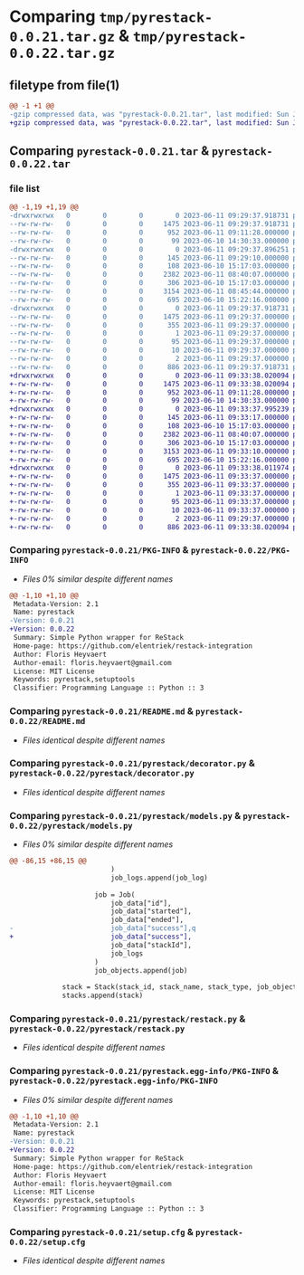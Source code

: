# Comparing `tmp/pyrestack-0.0.21.tar.gz` & `tmp/pyrestack-0.0.22.tar.gz`

## filetype from file(1)

```diff
@@ -1 +1 @@
-gzip compressed data, was "pyrestack-0.0.21.tar", last modified: Sun Jun 11 09:29:37 2023, max compression
+gzip compressed data, was "pyrestack-0.0.22.tar", last modified: Sun Jun 11 09:33:38 2023, max compression
```

## Comparing `pyrestack-0.0.21.tar` & `pyrestack-0.0.22.tar`

### file list

```diff
@@ -1,19 +1,19 @@
-drwxrwxrwx   0        0        0        0 2023-06-11 09:29:37.918731 pyrestack-0.0.21/
--rw-rw-rw-   0        0        0     1475 2023-06-11 09:29:37.918731 pyrestack-0.0.21/PKG-INFO
--rw-rw-rw-   0        0        0      952 2023-06-11 09:11:28.000000 pyrestack-0.0.21/README.md
--rw-rw-rw-   0        0        0       99 2023-06-10 14:30:33.000000 pyrestack-0.0.21/pyproject.toml
-drwxrwxrwx   0        0        0        0 2023-06-11 09:29:37.896251 pyrestack-0.0.21/pyrestack/
--rw-rw-rw-   0        0        0      145 2023-06-11 09:29:10.000000 pyrestack-0.0.21/pyrestack/__init__.py
--rw-rw-rw-   0        0        0      108 2023-06-10 15:17:03.000000 pyrestack-0.0.21/pyrestack/const.py
--rw-rw-rw-   0        0        0     2382 2023-06-11 08:40:07.000000 pyrestack-0.0.21/pyrestack/decorator.py
--rw-rw-rw-   0        0        0      306 2023-06-10 15:17:03.000000 pyrestack-0.0.21/pyrestack/exceptions.py
--rw-rw-rw-   0        0        0     3154 2023-06-11 08:45:44.000000 pyrestack-0.0.21/pyrestack/models.py
--rw-rw-rw-   0        0        0      695 2023-06-10 15:22:16.000000 pyrestack-0.0.21/pyrestack/restack.py
-drwxrwxrwx   0        0        0        0 2023-06-11 09:29:37.918731 pyrestack-0.0.21/pyrestack.egg-info/
--rw-rw-rw-   0        0        0     1475 2023-06-11 09:29:37.000000 pyrestack-0.0.21/pyrestack.egg-info/PKG-INFO
--rw-rw-rw-   0        0        0      355 2023-06-11 09:29:37.000000 pyrestack-0.0.21/pyrestack.egg-info/SOURCES.txt
--rw-rw-rw-   0        0        0        1 2023-06-11 09:29:37.000000 pyrestack-0.0.21/pyrestack.egg-info/dependency_links.txt
--rw-rw-rw-   0        0        0       95 2023-06-11 09:29:37.000000 pyrestack-0.0.21/pyrestack.egg-info/requires.txt
--rw-rw-rw-   0        0        0       10 2023-06-11 09:29:37.000000 pyrestack-0.0.21/pyrestack.egg-info/top_level.txt
--rw-rw-rw-   0        0        0        2 2023-06-11 09:29:37.000000 pyrestack-0.0.21/pyrestack.egg-info/zip-safe
--rw-rw-rw-   0        0        0      886 2023-06-11 09:29:37.918731 pyrestack-0.0.21/setup.cfg
+drwxrwxrwx   0        0        0        0 2023-06-11 09:33:38.020094 pyrestack-0.0.22/
+-rw-rw-rw-   0        0        0     1475 2023-06-11 09:33:38.020094 pyrestack-0.0.22/PKG-INFO
+-rw-rw-rw-   0        0        0      952 2023-06-11 09:11:28.000000 pyrestack-0.0.22/README.md
+-rw-rw-rw-   0        0        0       99 2023-06-10 14:30:33.000000 pyrestack-0.0.22/pyproject.toml
+drwxrwxrwx   0        0        0        0 2023-06-11 09:33:37.995239 pyrestack-0.0.22/pyrestack/
+-rw-rw-rw-   0        0        0      145 2023-06-11 09:33:17.000000 pyrestack-0.0.22/pyrestack/__init__.py
+-rw-rw-rw-   0        0        0      108 2023-06-10 15:17:03.000000 pyrestack-0.0.22/pyrestack/const.py
+-rw-rw-rw-   0        0        0     2382 2023-06-11 08:40:07.000000 pyrestack-0.0.22/pyrestack/decorator.py
+-rw-rw-rw-   0        0        0      306 2023-06-10 15:17:03.000000 pyrestack-0.0.22/pyrestack/exceptions.py
+-rw-rw-rw-   0        0        0     3153 2023-06-11 09:33:10.000000 pyrestack-0.0.22/pyrestack/models.py
+-rw-rw-rw-   0        0        0      695 2023-06-10 15:22:16.000000 pyrestack-0.0.22/pyrestack/restack.py
+drwxrwxrwx   0        0        0        0 2023-06-11 09:33:38.011974 pyrestack-0.0.22/pyrestack.egg-info/
+-rw-rw-rw-   0        0        0     1475 2023-06-11 09:33:37.000000 pyrestack-0.0.22/pyrestack.egg-info/PKG-INFO
+-rw-rw-rw-   0        0        0      355 2023-06-11 09:33:37.000000 pyrestack-0.0.22/pyrestack.egg-info/SOURCES.txt
+-rw-rw-rw-   0        0        0        1 2023-06-11 09:33:37.000000 pyrestack-0.0.22/pyrestack.egg-info/dependency_links.txt
+-rw-rw-rw-   0        0        0       95 2023-06-11 09:33:37.000000 pyrestack-0.0.22/pyrestack.egg-info/requires.txt
+-rw-rw-rw-   0        0        0       10 2023-06-11 09:33:37.000000 pyrestack-0.0.22/pyrestack.egg-info/top_level.txt
+-rw-rw-rw-   0        0        0        2 2023-06-11 09:29:37.000000 pyrestack-0.0.22/pyrestack.egg-info/zip-safe
+-rw-rw-rw-   0        0        0      886 2023-06-11 09:33:38.020094 pyrestack-0.0.22/setup.cfg
```

### Comparing `pyrestack-0.0.21/PKG-INFO` & `pyrestack-0.0.22/PKG-INFO`

 * *Files 0% similar despite different names*

```diff
@@ -1,10 +1,10 @@
 Metadata-Version: 2.1
 Name: pyrestack
-Version: 0.0.21
+Version: 0.0.22
 Summary: Simple Python wrapper for ReStack
 Home-page: https://github.com/elentriek/restack-integration
 Author: Floris Heyvaert
 Author-email: floris.heyvaert@gmail.com
 License: MIT License
 Keywords: pyrestack,setuptools
 Classifier: Programming Language :: Python :: 3
```

### Comparing `pyrestack-0.0.21/README.md` & `pyrestack-0.0.22/README.md`

 * *Files identical despite different names*

### Comparing `pyrestack-0.0.21/pyrestack/decorator.py` & `pyrestack-0.0.22/pyrestack/decorator.py`

 * *Files identical despite different names*

### Comparing `pyrestack-0.0.21/pyrestack/models.py` & `pyrestack-0.0.22/pyrestack/models.py`

 * *Files 0% similar despite different names*

```diff
@@ -86,15 +86,15 @@
                         )
                         job_logs.append(job_log)
 
                     job = Job(
                         job_data["id"],
                         job_data["started"],
                         job_data["ended"],
-                        job_data["success"],q
+                        job_data["success"],
                         job_data["stackId"],
                         job_logs
                     )
                     job_objects.append(job)
 
             stack = Stack(stack_id, stack_name, stack_type, job_objects)
             stacks.append(stack)
```

### Comparing `pyrestack-0.0.21/pyrestack/restack.py` & `pyrestack-0.0.22/pyrestack/restack.py`

 * *Files identical despite different names*

### Comparing `pyrestack-0.0.21/pyrestack.egg-info/PKG-INFO` & `pyrestack-0.0.22/pyrestack.egg-info/PKG-INFO`

 * *Files 0% similar despite different names*

```diff
@@ -1,10 +1,10 @@
 Metadata-Version: 2.1
 Name: pyrestack
-Version: 0.0.21
+Version: 0.0.22
 Summary: Simple Python wrapper for ReStack
 Home-page: https://github.com/elentriek/restack-integration
 Author: Floris Heyvaert
 Author-email: floris.heyvaert@gmail.com
 License: MIT License
 Keywords: pyrestack,setuptools
 Classifier: Programming Language :: Python :: 3
```

### Comparing `pyrestack-0.0.21/setup.cfg` & `pyrestack-0.0.22/setup.cfg`

 * *Files identical despite different names*

